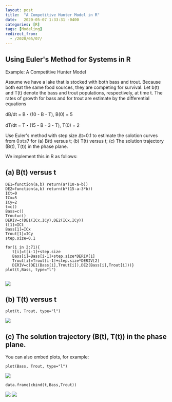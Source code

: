 ```yaml
---
layout: post
title:  "A Competitive Hunter Model in R"
date:   2020-05-07 1:33:31 -0400
categories: [R]
tags: [Modeling]
redirect_from:
  - /2020/05/07/
---
```

## Using Euler's Method for Systems in R

Example: A Competitive Hunter Model

Assume we have a lake that is stocked with both bass and trout. Because both eat the same food sources, they are competing for survival. Let b(t) and T(t) denote the bass and trout populations, respectively, at time t. The rates of growth for bass and for trout are estimate by the differential equations

dB/dt = B・(10 - B - T), B(0) = 5

dT/dt = T・(15 - B - 3・T), T(0) = 2

Use Euler's method with step size ∆t=0.1 to estimate the solotion curves from 0≤t≤7 for (a) B(t) versus t; (b) T(t) versus t; (c) The solution trajectory (B(t), T(t)) in the phase plane.

We implement this in R as follows:

## (a) B(t) versus t


```{r}
DE1=function(a,b) return(a*(10-a-b))
DE2=function(a,b) return(b*(15-a-3*b))
ICt=0
ICx=5
ICy=2
t=c()
Bass=c()
Trout=c()
DERIV=c(DE1(ICx,ICy),DE2(ICx,ICy))
t[1]=ICt
Bass[1]=ICx
Trout[1]=ICy
step.size=0.1

for(i in 2:71){
   t[i]=t[i-1]+step.size
   Bass[i]=Bass[i-1]+step.size*DERIV[1]
   Trout[i]=Trout[i-1]+step.size*DERIV[2]
   DERIV=c(DE1(Bass[i],Trout[i]),DE2(Bass[i],Trout[i]))}
plot(t,Bass, type="l")
   
```
![](https://llyu0966.github.io/mypic/BT/BC.png)

## (b) T(t) versus t


```{r}
plot(t, Trout, type="l")
```
![](https://llyu0966.github.io/mypic/BT/TC.png)

## (c) The solution trajectory (B(t), T(t)) in the phase plane.

You can also embed plots, for example:

```{r}
plot(Bass, Trout, type="l")
```
![](https://llyu0966.github.io/mypic/BT/BTC.png)

```{r}
data.frame(cbind(t,Bass,Trout))
```
![](https://llyu0966.github.io/mypic/BT/BT1.png)
![](https://llyu0966.github.io/mypic/BT/BT2.png)
